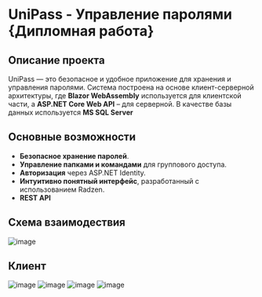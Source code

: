 # UniPass - Управление паролями {Дипломная работа}

## Описание проекта
UniPass — это безопасное и удобное приложение для хранения и управления паролями. Система построена на основе клиент-серверной архитектуры, где **Blazor WebAssembly** используется для клиентской части, а **ASP.NET Core Web API** – для серверной.
В качестве базы данных используется **MS SQL Server**

## Основные возможности
- **Безопасное хранение паролей**.
- **Управление папками и командами** для группового доступа.
- **Авторизация** через ASP.NET Identity.
- **Интуитивно понятный интерфейс**, разработанный с использованием Radzen.
- **REST API**

## Схема взаимодествия 
![image](https://github.com/user-attachments/assets/b6063b7f-943e-4885-be44-7e82452a0ce4)

## Клиент
![image](https://github.com/user-attachments/assets/d7df2909-0503-4215-8b74-3688d9ff07b5)
![image](https://github.com/user-attachments/assets/18efbd22-9948-4993-b90b-1b98fa340268)
![image](https://github.com/user-attachments/assets/e446882f-2abb-4759-acf6-c79eef76adcb)
![image](https://github.com/user-attachments/assets/578b11aa-b18c-42b5-a616-f4fd47e3f5ee)

